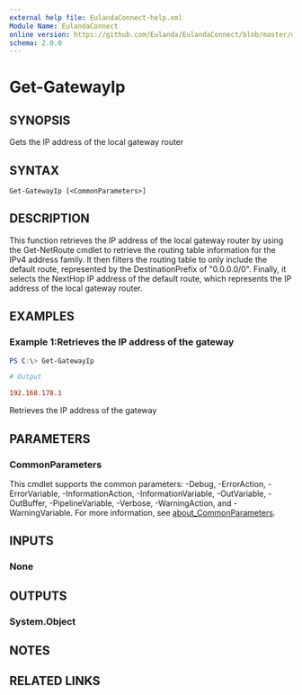 ```yaml
---
external help file: EulandaConnect-help.xml
Module Name: EulandaConnect
online version: https://github.com/Eulanda/EulandaConnect/blob/master/docs/Get-GatewayIp.md
schema: 2.0.0
---
```


# Get-GatewayIp

## SYNOPSIS
Gets the IP address of the local gateway router

## SYNTAX

```
Get-GatewayIp [<CommonParameters>]
```

## DESCRIPTION
This function retrieves the IP address of the local gateway router by using the Get-NetRoute cmdlet to retrieve the routing table information for the IPv4 address family. It then filters the routing table to only include the default route, represented by the DestinationPrefix of "0.0.0.0/0". Finally, it selects the NextHop IP address of the default route, which represents the IP address of the local gateway router.

## EXAMPLES

### Example 1:Retrieves the IP address of the gateway
```powershell
PS C:\> Get-GatewayIp
```

```ini
# Output

192.168.178.1
```

Retrieves the IP address of the gateway

## PARAMETERS

### CommonParameters
This cmdlet supports the common parameters: -Debug, -ErrorAction, -ErrorVariable, -InformationAction, -InformationVariable, -OutVariable, -OutBuffer, -PipelineVariable, -Verbose, -WarningAction, and -WarningVariable. For more information, see [about_CommonParameters](http://go.microsoft.com/fwlink/?LinkID=113216).

## INPUTS

### None

## OUTPUTS

### System.Object
## NOTES

## RELATED LINKS
